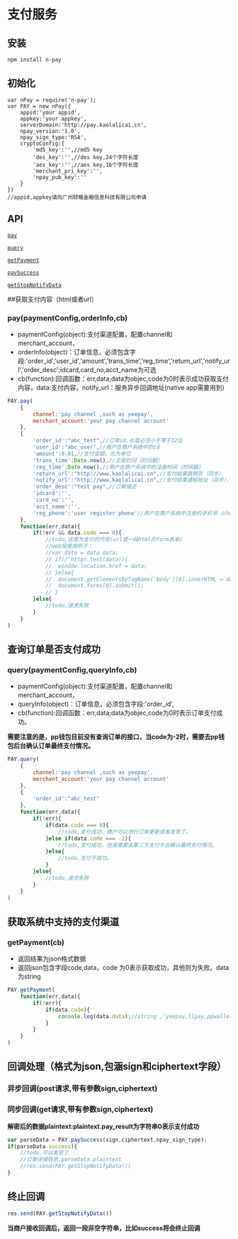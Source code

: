 # 支付服务

## 安装

    npm install n-pay
    
## 初始化

    var nPay = require('n-pay');
    var PAY = new nPay({
    	appid:'your appid',
    	appkey:'your appkey',
    	serverDomain:'http://pay.kaolalicai.cn',
    	npay_version:'1.0',
    	npay_sign_type:'RSA',
    	cryptoConfig:{
			'md5_key':'',//md5 key
			'des_key':'',//des key,24个字符长度
			'aes_key':'',//aes key,16个字符长度
			'merchant_pri_key':'',
			'npay_pub_key':''
    	}
	})
    //appid,appkey请向广州财略金融信息科技有限公司申请

## API

[`pay`](#pay)

[`query`](#query)

[`getPayment`](#getPayment)

[`paySuccess`](#paySuccess)

[`getStopNotifyData`](#getStopNotifyData)

<a name="pay" />

##获取支付内容（html或者url）

### pay(paymentConfig,orderInfo,cb)
- paymentConfig(object):支付渠道配置，配置channel和merchant_account，
- orderInfo(object)：订单信息，必须包含字段:'order_id','user_id','amount','trans_time','reg_time','return_url','notify_url','order_desc';idcard,card_no,acct_name为可选
- cb(function):回调函数：err,data;data为objec,code为0时表示成功获取支付内容，data:支付内容，notify_url：服务异步回调地址(native app需要用到)

```js
PAY.pay(
    {
		channel:'pay channel ,such as yeepay',
		merchant_account:'your pay channel account'
    },
    {
		'order_id':"abc_test",//订单id,长度必须小于等于32位
		'user_id':"abc_user",//用户在商户系统中的id
		'amount':0.01,//支付金额，元为单位
		'trans_time':Date.now(),//交易时间（时间戳）
		'reg_time':Date.now(),//用户在商户系统中的注册时间（时间戳）
		'return_url':"http://www.kaolalicai.cn",//支付结果跳转页（同步）
		'notify_url':"http://www.kaolalicai.cn",//支付结果通知地址（异步），只有支付成功才会像这个地址post数据
		'order_desc':"test pay",//订单描述
		'idcard':'',
		'card_no':'',
		'acct_name':'',
		'reg_phone':'user register phone'//用户在商户系统中注册的手机号（channel为ppwallet时必传）
    },
    function(err,data){
        if(!err && data.code === 0){
			//todo,这里为支付的内容(url或一段html的form表单)
			//web段使用例子：
			//var data = data.data;
			// if(/^http/.test(data)){
			// 	window.location.href = data;
			// }else{
			// 	document.getElementsByTagName('body')[0].innerHTML = data;
			// 	document.forms[0].submit();
			// }
        }else{
			//todo,请求失败
        }
    }
)
```

<a name="query" />

## 查询订单是否支付成功

### query(paymentConfig,queryInfo,cb)
- paymentConfig(object):支付渠道配置，配置channel和merchant_account，
- queryInfo(object)：订单信息，必须包含字段:'order_id',
- cb(function):回调函数：err,data;data为objec,code为0时表示订单支付成功。

**需要注意的是，pp钱包目前没有查询订单的接口，当code为-2时，需要去pp钱包后台确认订单最终支付情况。** 

```js
PAY.query(
    {
		channel:'pay channel ,such as yeepay',
		merchant_account:'your pay channel account'
    },
    {
		'order_id':"abc_test"
    },
    function(err,data){
        if(!err){
			if(data.code === 0){
				//todo,支付成功，商户可以进行订单更新或者发货了。
			}else if(data.code === -2){
				//todo,支付成功，但是需要去第三方支付平台确认最终支付情况。
			}else{
				//todo.支付不成功。
			}
        }else{
			//todo,请求失败
        }
    }
)
```

<a name="getPayment" />

## 获取系统中支持的支付渠道

### getPayment(cb)
- 返回结果为json格式数据
- 返回json包含字段code,data，code 为0表示获取成功，其他则为失败。data为string

```js
PAY.getPayment(
	function(err,data){
		if(!err){
			if(data.code){
				console.log(data.data);//string ,'yeepay,llpay,ppwallet'
			}
		}
	}
)
```


<a name="paySuccess" />

## 回调处理（格式为json,包涵sign和ciphertext字段）

### 异步回调(post请求,带有参数sign,ciphertext)

### 同步回调(get请求,带有参数sign,ciphertext)

**解密后的数据plaintext:plaintext.pay_result为字符串0表示支付成功**

```js
var parseData = PAY.paySuccess(sign,ciphertext,npay_sign_type);
if(parseData.success){
	//todo,可以发货了
	//订单详细信息,parseData.plaintext
	//res.send(PAY.getStopNotifyData())
}

```

<a name="getStopNotifyData" />

## 终止回调


```js
res.send(PAY.getStopNotifyData())
```

**当商户接收回调后，返回一段非空字符串，比如success将会终止回调**
